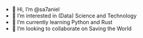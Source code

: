 - 👋 Hi, I’m @sa7aniel
- 👀 I’m interested in (Data) Science and Technology
- 🌱 I’m currently learning Python and Rust
- 💞️ I’m looking to collaborate on Saving the World
